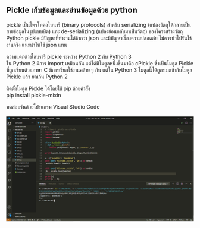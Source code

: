 ## Pickle เก็บข้อมูลและอ่านข้อมูลด้วย python 

pickle เป็นโพรโทคอไบนารี (binary protocols) สำหรับ serializing (แปลงวัตถุให้กลายเป็นสายข้อมูลในรูปแบบบิต) และ de-serializing (แปลงย้อนกลับมาเป็นวัตถุ) ของโครงสร้างวัตถุ Python
pickle มีปัญหาที่ทำงานได้ช้ากว่า json และมีปัญหาเรื่องความปลอดภัย ไม่ควรนำไปรันใช้งานจริง แนะนำให้ใช้ json แทน

ความแตกต่างไลบรารี pickle ระหว่าง Python 2 กับ Python 3 <br>
ใน Python 2 มีการ import เหมือนกัน แต่ได้มีโมดูลหนึ่งขึ้นมาคือ cPickle ซึ่งเป็นโมดูล Pickle ที่ถูกเขียนด้วยภาษา C มีการเรียกใช้งานคล้าย ๆ กัน แต่ใน Python 3 โมดูลนี้ได้ถูกรวมเข้ากับโมดูล Pickle แล้ว ยกเว้น Python 2

ติดตั้งโมดูล Pickle ได้โดยใช้ pip ด้วยคำสั่ง <br>
pip install pickle-mixin <br>

ทดสอบรันด้วยโปรแกรม Visual Studio Code <br>
<br>
<img src="pickle.png" class="sp sq fg ev er ix w c"> <br>
<br>

